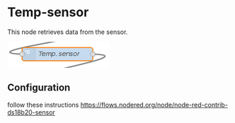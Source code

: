 # Temp-sensor
This node retrieves data from the sensor.

![Temp sensor](img/temp-sensor.png)
## Configuration

follow these instructions https://flows.nodered.org/node/node-red-contrib-ds18b20-sensor